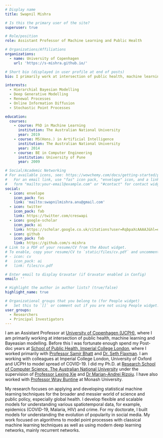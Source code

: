 ```yaml
---
# Display name
title: Swapnil Mishra

# Is this the primary user of the site?
superuser: true

# Role/position
role: Assistant Professor of Machine Learning and Public Health

# Organizations/Affiliations
organizations:
  - name: University of Copenhagen
    url: 'https://s-mishra.github.io/'

# Short bio (displayed in user profile at end of posts)
bio: I primarily work at intersection of public health, machine learning and Bayeasian modelling.

interests:
  - Hierarchial Bayesian Modelling
  - Deep Generative Modelling
  - Renewal Processes
  - Online Information Diffusion
  - Stochastic Point Processes

education:
  courses:
    - course: PhD in Machine Learning
      institution: The Australian National University
      year: 2019
    - course: MS(Hons.) in Artificial Intelligence
      institution: The Australian National University
      year: 2014
    - course: BE in Computer Engineering
      institution: University of Pune
      year: 2009

# Social/Academic Networking
# For available icons, see: https://wowchemy.com/docs/getting-started/page-builder/#icons
#   For an email link, use "fas" icon pack, "envelope" icon, and a link in the
#   form "mailto:your-email@example.com" or "#contact" for contact widget.
social:
  - icon: envelope
    icon_pack: fas
    link: 'mailto:swapnilmishra.anu@gmail.com'
  - icon: twitter
    icon_pack: fab
    link: https://twitter.com/creswapi
  - icon: google-scholar
    icon_pack: ai
    link: https://scholar.google.co.uk/citations?user=RqbpaXcAAAAJ&hl=en
  - icon: github
    icon_pack: fab
    link: https://github.com/s-mishra
# Link to a PDF of your resume/CV from the About widget.
# To enable, copy your resume/CV to `static/files/cv.pdf` and uncomment the lines below.
# - icon: cv
#   icon_pack: ai
#   link: files/cv.pdf

# Enter email to display Gravatar (if Gravatar enabled in Config)
email: ''

# Highlight the author in author lists? (true/false)
highlight_name: true

# Organizational groups that you belong to (for People widget)
#   Set this to `[]` or comment out if you are not using People widget.
user_groups:
  - Researchers
  - Principal Investigators
---
```


I am an Assistant Professor at [University of Copenhagen (UCPH)](https://publichealth.ku.dk/), where I am primarily working at intersection of public health, machine learning and Bayeasian modelling. Before this I was fortunate enough spend my Post-doc years at [School of Public Health, Imperial College London](https://www.imperial.ac.uk/school-public-health), where  I worked primarily with [Professor Samir Bhatt](https://scholar.google.com.au/citations?user=tL0x_vUAAAAJ&hl=en) and [Dr. Seth Flaxman](http://sethrf.com/). I am working with colleagues at Imperial College London, University of Oxford and UCPH to model spread of COVID-19. I did my Ph.D. at [Research School of Computer Science, The Australian National University](https://cs.anu.edu.au/) under the supervision of [Professor Lexing Xie](http://users.cecs.anu.edu.au/~xlx/) and [Dr Marian-Andrei Rizoiu](http://rizoiu.eu/). I have also worked with [Professor Wray Buntine](https://topicmodels.org/about/) at Monash University.

My research focuses on applying and developing statistical machine learning techniques for the broader and messier world of science and public policy, especially global health. I develop flexible and scalable models for understanding various spatiotemporal data, for example, epidemics (COVID-19, Malaria, HIV) and crime. For my doctorate, I  built models for understanding the evolution of popularity in social media. My work focused on algorithms to model point processes with classical machine learning techniques as well as using modern deep learning networks, mainly recurrent networks.

